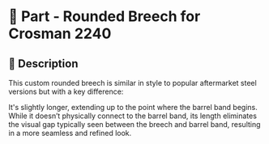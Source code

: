 # 🧩 Part - Rounded Breech for Crosman 2240

## 🔧 Description

This custom rounded breech is similar in style to popular aftermarket steel versions but with a key difference: 

It's slightly longer, extending up to the point where the barrel band begins. While it doesn’t physically connect to the barrel band, its length eliminates the visual gap typically seen between the breech and barrel band, resulting in a more seamless and refined look.
